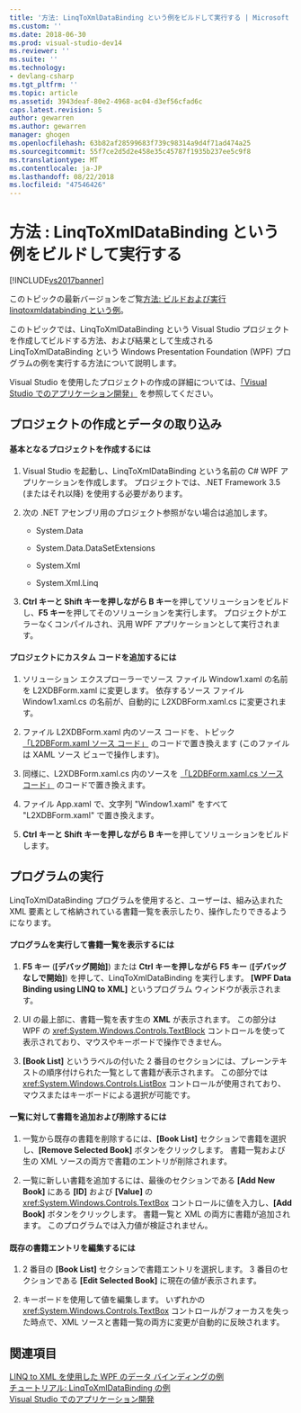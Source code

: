 ```yaml
---
title: '方法: LinqToXmlDataBinding という例をビルドして実行する | Microsoft Docs'
ms.custom: ''
ms.date: 2018-06-30
ms.prod: visual-studio-dev14
ms.reviewer: ''
ms.suite: ''
ms.technology:
- devlang-csharp
ms.tgt_pltfrm: ''
ms.topic: article
ms.assetid: 3943deaf-80e2-4968-ac04-d3ef56cfad6c
caps.latest.revision: 5
author: gewarren
ms.author: gewarren
manager: ghogen
ms.openlocfilehash: 63b82af28599683f739c98314a9d4f71ad474a25
ms.sourcegitcommit: 55f7ce2d5d2e458e35c45787f1935b237ee5c9f8
ms.translationtype: MT
ms.contentlocale: ja-JP
ms.lasthandoff: 08/22/2018
ms.locfileid: "47546426"
---
```

# <a name="how-to-build-and-run-the-linqtoxmldatabinding-example"></a>方法 : LinqToXmlDataBinding という例をビルドして実行する
[!INCLUDE[vs2017banner](../includes/vs2017banner.md)]

このトピックの最新バージョンをご覧[方法: ビルドおよび実行 linqtoxmldatabinding という例](https://docs.microsoft.com/visualstudio/designers/how-to-build-and-run-the-linqtoxmldatabinding-example)。  
  
このトピックでは、LinqToXmlDataBinding という Visual Studio プロジェクトを作成してビルドする方法、および結果として生成される LinqToXmlDataBinding という Windows Presentation Foundation (WPF) プログラムの例を実行する方法について説明します。  
  
 Visual Studio を使用したプロジェクトの作成の詳細については、[「Visual Studio でのアプリケーション開発」](http://msdn.microsoft.com/en-us/97490c1b-a247-41fb-8f2c-bc4c201eff68) を参照してください。  
  
## <a name="creating-and-populating-the-project"></a>プロジェクトの作成とデータの取り込み  
  
#### <a name="to-create-the-starting-project"></a>基本となるプロジェクトを作成するには  
  
1.  Visual Studio を起動し、LinqToXmlDataBinding という名前の C# WPF アプリケーションを作成します。 プロジェクトでは、.NET Framework 3.5 (またはそれ以降) を使用する必要があります。  
  
2.  次の .NET アセンブリ用のプロジェクト参照がない場合は追加します。  
  
    -   System.Data  
  
    -   System.Data.DataSetExtensions  
  
    -   System.Xml  
  
    -   System.Xml.Linq  
  
3.  **Ctrl キーと Shift キーを押しながら B キー**を押してソリューションをビルドし、**F5 キー**を押してそのソリューションを実行します。 プロジェクトがエラーなくコンパイルされ、汎用 WPF アプリケーションとして実行されます。  
  
#### <a name="to-add-custom-code-to-the-project"></a>プロジェクトにカスタム コードを追加するには  
  
1.  ソリューション エクスプローラーでソース ファイル Window1.xaml の名前を L2XDBForm.xaml に変更します。 依存するソース ファイル Window1.xaml.cs の名前が、自動的に L2XDBForm.xaml.cs に変更されます。  
  
2.  ファイル L2XDBForm.xaml 内のソース コードを、トピック [「L2DBForm.xaml ソース コード」](../designers/l2dbform-xaml-source-code.md) のコードで置き換えます  (このファイルは XAML ソース ビューで操作します)。  
  
3.  同様に、L2XDBForm.xaml.cs 内のソースを [「L2DBForm.xaml.cs ソース コード」](../designers/l2dbform-xaml-cs-source-code.md) のコードで置き換えます。  
  
4.  ファイル App.xaml で、文字列 "Window1.xaml" をすべて "L2XDBForm.xaml" で置き換えます。  
  
5.  **Ctrl キーと Shift キーを押しながら B キー**を押してソリューションをビルドします。  
  
## <a name="running-the-program"></a>プログラムの実行  
 LinqToXmlDataBinding プログラムを使用すると、ユーザーは、組み込まれた XML 要素として格納されている書籍一覧を表示したり、操作したりできるようになります。  
  
#### <a name="to-run-the-program-and-view-the-book-list"></a>プログラムを実行して書籍一覧を表示するには  
  
1.  **F5 キー** (**[デバッグ開始]**) または **Ctrl キーを押しながら F5 キー** (**[デバッグなしで開始]**) を押して、LinqToXmlDataBinding を実行します。 **[WPF Data Binding using LINQ to XML]** というプログラム ウィンドウが表示されます。  
  
2.  UI の最上部に、書籍一覧を表す生の **XML** が表示されます。 この部分は WPF の <xref:System.Windows.Controls.TextBlock> コントロールを使って表示されており、マウスやキーボードで操作できません。  
  
3.  **[Book List]** というラベルの付いた 2 番目のセクションには、プレーンテキストの順序付けられた一覧として書籍が表示されます。 この部分では <xref:System.Windows.Controls.ListBox> コントロールが使用されており、マウスまたはキーボードによる選択が可能です。  
  
#### <a name="to-add-and-delete-books-from-the-list"></a>一覧に対して書籍を追加および削除するには  
  
1.  一覧から既存の書籍を削除するには、**[Book List]** セクションで書籍を選択し、**[Remove Selected Book]** ボタンをクリックします。 書籍一覧および生の XML ソースの両方で書籍のエントリが削除されます。  
  
2.  一覧に新しい書籍を追加するには、最後のセクションである **[Add New Book]** にある **[ID]** および **[Value]** の <xref:System.Windows.Controls.TextBox> コントロールに値を入力し、**[Add Book]** ボタンをクリックします。 書籍一覧と XML の両方に書籍が追加されます。 このプログラムでは入力値が検証されません。  
  
#### <a name="to-edit-an-existing-book-entry"></a>既存の書籍エントリを編集するには  
  
1.  2 番目の **[Book List]** セクションで書籍エントリを選択します。 3 番目のセクションである **[Edit Selected Book]** に現在の値が表示されます。  
  
2.  キーボードを使用して値を編集します。 いずれかの <xref:System.Windows.Controls.TextBox> コントロールがフォーカスを失った時点で、XML ソースと書籍一覧の両方に変更が自動的に反映されます。  
  
## <a name="see-also"></a>関連項目  
 [LINQ to XML を使用した WPF のデータ バインディングの例](../designers/wpf-data-binding-using-linq-to-xml-example.md)   
 [チュートリアル: LinqToXmlDataBinding の例](../designers/walkthrough-linqtoxmldatabinding-example.md)   
 [Visual Studio でのアプリケーション開発](http://msdn.microsoft.com/en-us/97490c1b-a247-41fb-8f2c-bc4c201eff68)



